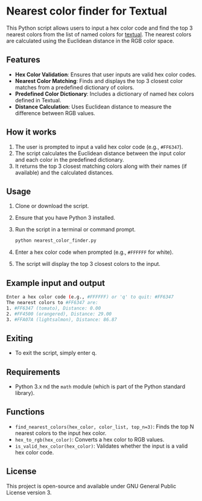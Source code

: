 # Nearest color finder for Textual

This Python script allows users to input a hex color code and find the top 3 nearest colors from the list of named colors for [textual](https://textual.textualize.io/api/color/#textual.color--named-colors). The nearest colors are calculated using the Euclidean distance in the RGB color space.

## Features

- **Hex Color Validation**: Ensures that user inputs are valid hex color codes.
- **Nearest Color Matching**: Finds and displays the top 3 closest color matches from a predefined dictionary of colors.
- **Predefined Color Dictionary**: Includes a dictionary of named hex colors defined in Textual.
- **Distance Calculation**: Uses Euclidean distance to measure the difference between RGB values.

## How it works

1. The user is prompted to input a valid hex color code (e.g., `#FF6347`).
2. The script calculates the Euclidean distance between the input color and each color in the predefined dictionary.
3. It returns the top 3 closest matching colors along with their names (if available) and the calculated distances.

## Usage

1. Clone or download the script.
2. Ensure that you have Python 3 installed.
3. Run the script in a terminal or command prompt.

   ```bash
   python nearest_color_finder.py
   ```

4. Enter a hex color code when prompted (e.g., `#FFFFFF` for white).
5. The script will display the top 3 closest colors to the input.

## Example input and output

```bash
Enter a hex color code (e.g., #FFFFFF) or 'q' to quit: #FF6347
The nearest colors to #FF6347 are:
1. #FF6347 (tomato), Distance: 0.00
2. #FF4500 (orangered), Distance: 29.00
3. #FFA07A (lightsalmon), Distance: 86.87
```

## Exiting

- To exit the script, simply enter q.

## Requirements

- Python 3.x nd the `math` module (which is part of the Python standard library).

## Functions

- `find_nearest_colors(hex_color, color_list, top_n=3)`: Finds the top N nearest colors to the input hex color.
- `hex_to_rgb(hex_color)`: Converts a hex color to RGB values.
- `is_valid_hex_color(hex_color)`: Validates whether the input is a valid hex color code.

## License

This project is open-source and available under GNU General Public License version 3.
